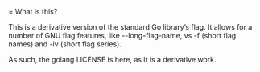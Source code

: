 = What is this?

This is a derivative version of the standard Go library’s flag. It allows for a number of GNU flag features, like --long-flag-name, vs -f (short flag names) and -iv (short flag series).

As such, the golang LICENSE is here, as it is a derivative work.
